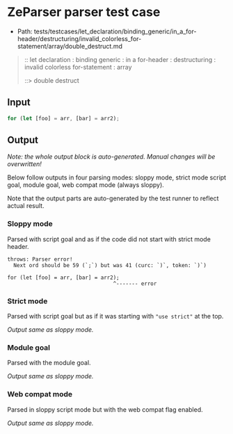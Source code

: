 # ZeParser parser test case

- Path: tests/testcases/let_declaration/binding_generic/in_a_for-header/destructuring/invalid_colorless_for-statement/array/double_destruct.md

> :: let declaration : binding generic : in a for-header : destructuring : invalid colorless for-statement : array
>
> ::> double destruct

## Input

`````js
for (let [foo] = arr, [bar] = arr2);
`````

## Output

_Note: the whole output block is auto-generated. Manual changes will be overwritten!_

Below follow outputs in four parsing modes: sloppy mode, strict mode script goal, module goal, web compat mode (always sloppy).

Note that the output parts are auto-generated by the test runner to reflect actual result.

### Sloppy mode

Parsed with script goal and as if the code did not start with strict mode header.

`````
throws: Parser error!
  Next ord should be 59 (`;`) but was 41 (curc: `)`, token: `)`)

for (let [foo] = arr, [bar] = arr2);
                                  ^------- error
`````

### Strict mode

Parsed with script goal but as if it was starting with `"use strict"` at the top.

_Output same as sloppy mode._

### Module goal

Parsed with the module goal.

_Output same as sloppy mode._

### Web compat mode

Parsed in sloppy script mode but with the web compat flag enabled.

_Output same as sloppy mode._
